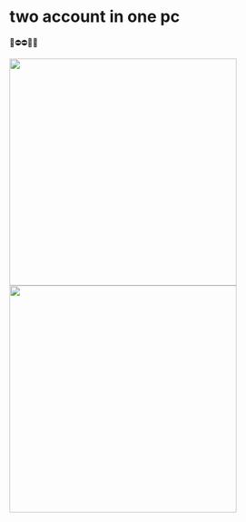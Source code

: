 # two account in one pc



🌿⛔⛔🔼🔼

<img src="https://www.refinery29.com/images/10549259.jpg"   width="400"/>


<img src="https://images-na.ssl-images-amazon.com/images/I/51jmK++HkvL._SY498_BO1,204,203,200_.jpg"   width="400"/>
